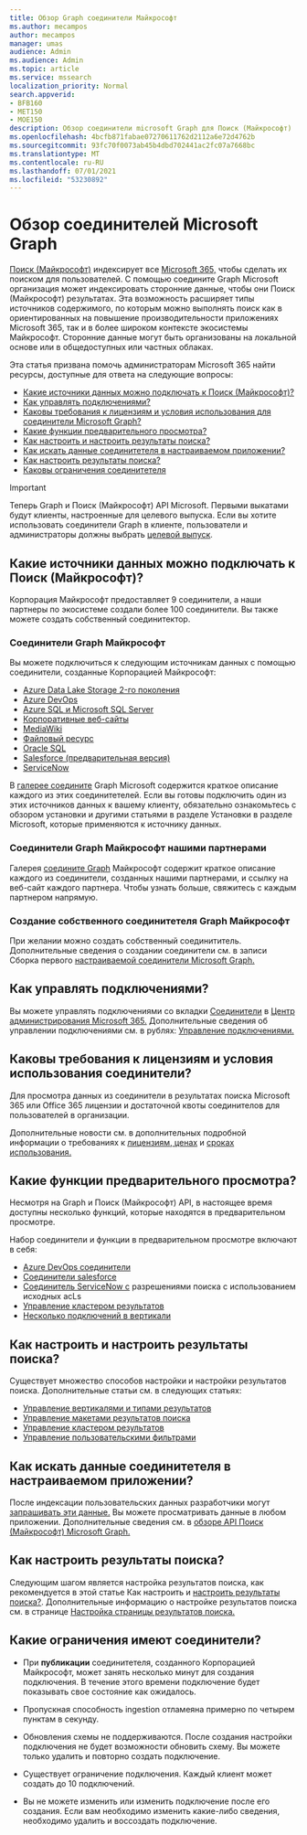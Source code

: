 ```yaml
---
title: Обзор Graph соединители Майкрософт
ms.author: mecampos
author: mecampos
manager: umas
audience: Admin
ms.audience: Admin
ms.topic: article
ms.service: mssearch
localization_priority: Normal
search.appverid:
- BFB160
- MET150
- MOE150
description: Обзор соединители microsoft Graph для Поиск (Майкрософт)
ms.openlocfilehash: 4bcfb871fabae07270611762d2112a6e72d4762b
ms.sourcegitcommit: 93fc70f0073ab45b4dbd702441ac2fc07a7668bc
ms.translationtype: MT
ms.contentlocale: ru-RU
ms.lasthandoff: 07/01/2021
ms.locfileid: "53230892"
---
```

<!---Previous ms.author: monaray --->

# <a name="overview-of-microsoft-graph-connectors"></a>Обзор соединителей Microsoft Graph

[Поиск (Майкрософт)](./overview-microsoft-search.md) индексирует все [Microsoft 365,](https://www.microsoft.com/microsoft-365) чтобы сделать их поиском для пользователей. С помощью соедините Graph Microsoft организация может индексировать сторонние данные, чтобы они Поиск (Майкрософт) результатах. Эта возможность расширяет типы источников содержимого, по которым можно выполнять поиск как в ориентированных на повышение производительности приложениях Microsoft 365, так и в более широком контексте экосистемы Майкрософт. Сторонние данные могут быть организованы на локальной основе или в общедоступных или частных облаках.

<!---link Microsoft Graph reference in line 19 when we have access to relevant documentation--->

Эта статья призвана помочь администраторам Microsoft 365 найти ресурсы, доступные для ответа на следующие вопросы:

* [Какие источники данных можно подключать к Поиск (Майкрософт)?](#what-data-sources-can-be-connected-to-microsoft-search)
* [Как управлять подключениями?](#how-do-i-manage-my-connections)
* [Каковы требования к лицензиям и условия использования для соединители Microsoft Graph?](#what-are-the-license-requirements-and-terms-of-use-for-connectors)
* [Какие функции предварительного просмотра?](#what-are-the-preview-features)
* [Как настроить и настроить результаты поиска?](#how-do-i-customize-and-configure-search-results)
* [Как искать данные соединитетеля в настраиваемом приложении?](#how-do-i-search-my-connector-data-from-a-custom-application)
* [Как настроить результаты поиска?](#how-do-i-customize-search-results)
* [Каковы ограничения соединитетеля](#what-are-the-connector-limitations)

<!---Modify to another note that is more accurate after rollout completion--->
> [!IMPORTANT]
> Теперь Graph и Поиск (Майкрософт) API Microsoft. Первыми выкатами будут клиенты, настроенные для целевого выпуска. Если вы хотите использовать соединители Graph в клиенте, пользователи и администраторы должны выбрать [целевой выпуск](/microsoft-365/admin/manage/release-options-in-office-365?preserve-view=true&view=o365-worldwide).

<!---Add Value, scenario, example, and/or graphic in December updates--->
<!---Probably remove architecture section below
## Architecture

The following architectural diagram of the Microsoft Graph platform shows how Graph connector content flows through content indexing to user results in [Microsoft Search](./overview-microsoft-search.md) clients. The rest of this section explains each of the key building blocks in the diagram.

![Diagram: on-premises and cloud-based data is pulled by connectors and indexed by the Microsoft Search API, and then the Microsoft Search service delivers the results to users.](media/connectors-overview/highlevel-connectors.png)
Graph connectors can pull data from cloud-based (SaaS) data sources and on-premises data stores. The above diagram shows connections to only two data sources, but you can add connections to up ten sources per tenant.

The Microsoft Graph Connectors API instantiates one connection per data source. Then, the API indexes and stores the data. Established connections interact with Microsoft Search, so users can get search results.

You can use the Microsoft 365 [admin center](https://admin.microsoft.com) to setup and manage any of the Graph connectors by Microsoft. The admin center has a simple user interface that makes it easy to establish the connection to your data source, and monitor connection status and utilization.

***Edit paragraph below***
To create a **connection** to a data source, admins need authenticated access to the data and the entire content repository. The data is fed to the graph connector service for indexing.--->

## <a name="what-data-sources-can-be-connected-to-microsoft-search"></a>Какие источники данных можно подключать к Поиск (Майкрософт)?

Корпорация Майкрософт предоставляет 9 соединители, а наши партнеры по экосистеме создали более 100 соединители. Вы также можете создать собственный соединитектор.

### <a name="microsoft-graph-connectors-by-microsoft"></a>Соединители Graph Майкрософт

Вы можете подключиться к следующим источникам данных с помощью соединители, созданные Корпорацией Майкрософт:

<!---Add links below when new docs are created--->
* [Azure Data Lake Storage 2-го поколения](azure-data-lake-connector.md)
* [Azure DevOps](azure-devops-connector.md)
* [Azure SQL и Microsoft SQL Server](MSSQL-connector.md)
* [Корпоративные веб-сайты](enterprise-web-connector.md)
* [MediaWiki](mediawiki-connector.md)
* [Файловый ресурс](fileshare-connector.md)
* [Oracle SQL](OracleSQL-connector.md)
* [Salesforce (предварительная версия)](salesforce-connector.md)
* [ServiceNow](servicenow-connector.md)

В [галерее соедините](https://www.microsoft.com/microsoft-search/connectors) Graph Microsoft содержится краткое описание каждого из этих соединитетелей. Если вы готовы подключить один из этих источников данных к вашему клиенту, обязательно ознакомьтесь с обзором установки и другими статьями в разделе Установки в разделе Microsoft, которые применяются к источнику данных. [](configure-connector.md)

### <a name="microsoft-graph-connectors-by-our-partners"></a>Соединители Graph Майкрософт нашими партнерами

Галерея [соедините Graph](https://www.microsoft.com/microsoft-search/connectors) Майкрософт содержит краткое описание каждого из соединители, созданных нашими партнерами, и ссылку на веб-сайт каждого партнера. Чтобы узнать больше, свяжитесь с каждым партнером напрямую.

### <a name="build-your-own-microsoft-graph-connector"></a>Создание собственного соединитетеля Graph Майкрософт

При желании можно создать собственный соединититель. Дополнительные сведения о создании соединители см. в записи Сборка первого [настраиваемой соединители Microsoft Graph.](/graph/connecting-external-content-build-quickstart)

## <a name="how-do-i-manage-my-connections"></a>Как управлять подключениями?

Вы можете управлять подключениями со вкладки [Соединители](https://admin.microsoft.com/Adminportal/Home#/MicrosoftSearch/Connectors) в [Центр администрирования Microsoft 365.](https://admin.microsoft.com/) Дополнительные сведения об управлении подключениями см. в рублях: [Управление подключениями.](manage-connector.md)

## <a name="what-are-the-license-requirements-and-terms-of-use-for-connectors"></a>Каковы требования к лицензиям и условия использования соединители?

Для просмотра данных из соединители в результатах поиска Microsoft 365 или Office 365 лицензии и достаточной квоты соединителов для пользователей в организации.

Дополнительные новости см. в дополнительных подробной информации о требованиях к [лицензиям, ценах](licensing.md) и [сроках использования.](terms-of-use.md)

## <a name="what-are-the-preview-features"></a>Какие функции предварительного просмотра?

Несмотря на Graph и Поиск (Майкрософт) API, в настоящее время доступны несколько функций, которые находятся в предварительном просмотре.

Набор соединители и функции в предварительном просмотре включают в себя:

* [Azure DevOps соединители](azure-devops-connector.md)
* [Соединители salesforce](salesforce-connector.md)
* [Соединитель ServiceNow с](servicenow-connector.md) разрешениями поиска с использованием исходных acLs
* [Управление кластером результатов](result-cluster.md)
* [Несколько подключений в вертикали](customize-search-page.md#multiple-connections-in-a-vertical)

## <a name="how-do-i-customize-and-configure-search-results"></a>Как настроить и настроить результаты поиска?

Существует множество способов настройки и настройки результатов поиска. Дополнительные статьи см. в следующих статьях:

* [Управление вертикалями и типами результатов](customize-search-page.md)
* [Управление макетами результатов поиска](customize-results-layout.md)
* [Управление кластером результатов](result-cluster.md)
* [Управление пользовательскими фильтрами](custom-filters.md)

## <a name="how-do-i-search-my-connector-data-from-a-custom-application"></a>Как искать данные соединитетеля в настраиваемом приложении?

После индексации пользовательских данных разработчики могут [запрашивать эти данные.](/graph/search-concept-custom-types) Вы можете просматривать данные в любом приложении. Дополнительные сведения см. в [обзоре API Поиск (Майкрософт) Microsoft Graph.](/graph/search-concept-overview)

## <a name="how-do-i-customize-search-results"></a>Как настроить результаты поиска?

Следующим шагом является настройка результатов поиска, как рекомендуется в этой статье Как настроить и [настроить результаты поиска?](#how-do-i-customize-and-configure-search-results). Дополнительные информацию о настройке результатов поиска см. в странице [Настройка страницы результатов поиска.](customize-search-page.md)

## <a name="what-are-the-connector-limitations"></a>Какие ограничения имеют соединители?

* При **публикации** соединитетеля, созданного Корпорацией Майкрософт, может занять несколько минут для создания подключения. В течение этого времени подключение будет показывать свое состояние как ожидалось.

* Пропускная способность ingestion отламеяна примерно по четырем пунктам в секунду.

* Обновления схемы не поддерживаются. После создания настройки подключения не будет возможности обновить схему. Вы можете только удалить и повторно создать подключение.

* Существует ограничение подключения. Каждый клиент может создать до 10 подключений.

* Вы не можете изменить или изменить подключение после его создания. Если вам необходимо изменить какие-либо сведения, необходимо удалить и воссоздать подключение.
